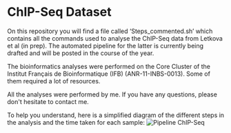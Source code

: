 # ChIP-Seq Dataset

On this repository you will find a file called ‘Steps_commented.sh’ which contains all the commands used to analyse the ChIP-Seq data from Letkova et al (in prep).
The automated pipeline for the latter is currently being drafted and will be posted in the course of the year.

The bioinformatics analyses were performed on the Core Cluster of the Institut Français de Bioinformatique (IFB) (ANR-11-INBS-0013).
Some of them required a lot of resources. 

All the analyses were performed by me. 
If you have any questions, please don't hesitate to contact me.

To help you understand, here is a simplified diagram of the different steps in the analysis and the time taken for each sample: 
![Pipeline ChIP-Seq](https://github.com/user-attachments/assets/c0dd42a2-cc46-4ae0-b21d-3d34a08d6b41)
